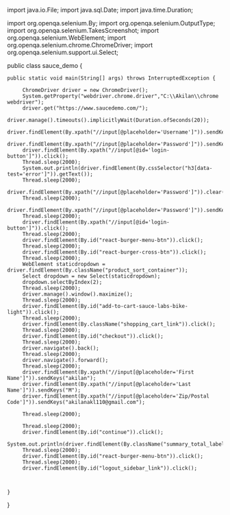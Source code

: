 
import java.io.File;
import java.sql.Date;
import java.time.Duration;


import org.openqa.selenium.By;
import org.openqa.selenium.OutputType;
import org.openqa.selenium.TakesScreenshot;
import org.openqa.selenium.WebElement;
import org.openqa.selenium.chrome.ChromeDriver;
import org.openqa.selenium.support.ui.Select;


public class sauce_demo {

	public static void main(String[] args) throws InterruptedException {
		
		 ChromeDriver driver = new ChromeDriver();
		 System.getProperty("webdriver.chrome.driver","C:\\Akilan\\chrome webdriver");
		 driver.get("https://www.saucedemo.com/");
		 driver.manage().timeouts().implicitlyWait(Duration.ofSeconds(20));
		 driver.findElement(By.xpath("//input[@placeholder='Username']")).sendKeys("standard_user");
		 driver.findElement(By.xpath("//input[@placeholder='Password']")).sendKeys("secret_sauc");
		 driver.findElement(By.xpath("//input[@id='login-button']")).click();
		 Thread.sleep(2000);
		 System.out.println(driver.findElement(By.cssSelector("h3[data-test='error']")).getText());
		 Thread.sleep(2000);
		 driver.findElement(By.xpath("//input[@placeholder='Password']")).clear();
		 Thread.sleep(2000);
		 driver.findElement(By.xpath("//input[@placeholder='Password']")).sendKeys("secret_sauce");
		 Thread.sleep(2000);
		 driver.findElement(By.xpath("//input[@id='login-button']")).click();
		 Thread.sleep(2000);
		 driver.findElement(By.id("react-burger-menu-btn")).click();
		 Thread.sleep(2000);
		 driver.findElement(By.id("react-burger-cross-btn")).click();
		 Thread.sleep(2000);
		 WebElement staticdropdown = driver.findElement(By.className("product_sort_container"));
         Select dropdown = new Select(staticdropdown);
         dropdown.selectByIndex(2);
         Thread.sleep(2000);
         driver.manage().window().maximize();
         Thread.sleep(2000);
         driver.findElement(By.id("add-to-cart-sauce-labs-bike-light")).click();
         Thread.sleep(2000);
         driver.findElement(By.className("shopping_cart_link")).click();
         Thread.sleep(2000);
         driver.findElement(By.id("checkout")).click();
         Thread.sleep(2000);
         driver.navigate().back();
         Thread.sleep(2000);
         driver.navigate().forward();
         Thread.sleep(2000);
         driver.findElement(By.xpath("//input[@placeholder='First Name']")).sendKeys("akilan");
         driver.findElement(By.xpath("//input[@placeholder='Last Name']")).sendKeys("M");
         driver.findElement(By.xpath("//input[@placeholder='Zip/Postal Code']")).sendKeys("akilanakl110@gmail.com");
         
         Thread.sleep(2000);
       
         Thread.sleep(2000);
         driver.findElement(By.id("continue")).click();
         System.out.println(driver.findElement(By.className("summary_total_label")).getText());
         Thread.sleep(2000);
         driver.findElement(By.id("react-burger-menu-btn")).click();
         Thread.sleep(2000);
         driver.findElement(By.id("logout_sidebar_link")).click();
		 
         

	}

}
